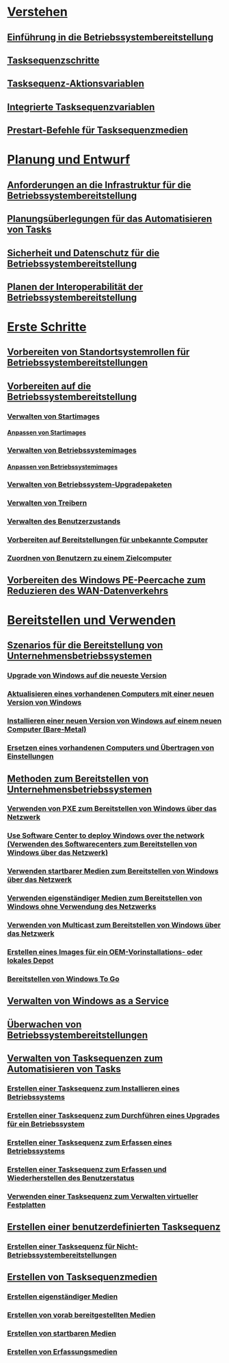 # [Verstehen](understand/introduction-to-operating-system-deployment.md)
## [Einführung in die Betriebssystembereitstellung](understand/introduction-to-operating-system-deployment.md)
## [Tasksequenzschritte](understand/task-sequence-steps.md)
## [Tasksequenz-Aktionsvariablen](understand/task-sequence-action-variables.md)
## [Integrierte Tasksequenzvariablen](understand/task-sequence-built-in-variables.md)
## [Prestart-Befehle für Tasksequenzmedien](understand/prestart-commands-for-task-sequence-media.md)

# [Planung und Entwurf](plan-design/infrastructure-requirements-for-operating-system-deployment.md)
## [Anforderungen an die Infrastruktur für die Betriebssystembereitstellung](plan-design/infrastructure-requirements-for-operating-system-deployment.md)
## [Planungsüberlegungen für das Automatisieren von Tasks](plan-design/planning-considerations-for-automating-tasks.md)
## [Sicherheit und Datenschutz für die Betriebssystembereitstellung](plan-design/security-and-privacy-for-operating-system-deployment.md)
## [Planen der Interoperabilität der Betriebssystembereitstellung](plan-design/planning-for-operating-system-deployment-interoperability.md)

# [Erste Schritte](get-started/prepare-site-system-roles-for-operating-system-deployments.md)
## [Vorbereiten von Standortsystemrollen für Betriebssystembereitstellungen](get-started/prepare-site-system-roles-for-operating-system-deployments.md)
## [Vorbereiten auf die Betriebssystembereitstellung](get-started/prepare-for-operating-system-deployment.md)
### [Verwalten von Startimages](get-started/manage-boot-images.md)
#### [Anpassen von Startimages](get-started/customize-boot-images.md)

### [Verwalten von Betriebssystemimages](get-started/manage-operating-system-images.md)
#### [Anpassen von Betriebssystemimages](get-started/customize-operating-system-images.md)

### [Verwalten von Betriebssystem-Upgradepaketen](get-started/manage-operating-system-upgrade-packages.md)
### [Verwalten von Treibern](get-started/manage-drivers.md)
### [Verwalten des Benutzerzustands](get-started/manage-user-state.md)
### [Vorbereiten auf Bereitstellungen für unbekannte Computer](get-started/prepare-for-unknown-computer-deployments.md)
### [Zuordnen von Benutzern zu einem Zielcomputer](get-started/associate-users-with-a-destination-computer.md)

## [Vorbereiten des Windows PE-Peercache zum Reduzieren des WAN-Datenverkehrs](get-started/prepare-windows-pe-peer-cache-to-reduce-wan-traffic.md)

# [Bereitstellen und Verwenden](deploy-use/scenarios-to-deploy-enterprise-operating-systems.md)
## [Szenarios für die Bereitstellung von Unternehmensbetriebssystemen](deploy-use/scenarios-to-deploy-enterprise-operating-systems.md)
### [Upgrade von Windows auf die neueste Version](deploy-use/upgrade-windows-to-the-latest-version.md)
### [Aktualisieren eines vorhandenen Computers mit einer neuen Version von Windows](deploy-use/refresh-an-existing-computer-with-a-new-version-of-windows.md)
### [Installieren einer neuen Version von Windows auf einem neuen Computer (Bare-Metal)](deploy-use/install-new-windows-version-new-computer-bare-metal.md)
### [Ersetzen eines vorhandenen Computers und Übertragen von Einstellungen](deploy-use/replace-an-existing-computer-and-transfer-settings.md)

## [Methoden zum Bereitstellen von Unternehmensbetriebssystemen](deploy-use/methods-to-deploy-enterprise-operating-systems.md)
### [Verwenden von PXE zum Bereitstellen von Windows über das Netzwerk](deploy-use/use-pxe-to-deploy-windows-over-the-network.md)
### [Use Software Center to deploy Windows over the network (Verwenden des Softwarecenters zum Bereitstellen von Windows über das Netzwerk)](deploy-use/use-software-center-to-deploy-windows-over-the-network.md)
### [Verwenden startbarer Medien zum Bereitstellen von Windows über das Netzwerk](deploy-use/use-bootable-media-to-deploy-windows-over-the-network.md)
### [Verwenden eigenständiger Medien zum Bereitstellen von Windows ohne Verwendung des Netzwerks](deploy-use/use-stand-alone-media-to-deploy-windows-without-using-the-network.md)
### [Verwenden von Multicast zum Bereitstellen von Windows über das Netzwerk](deploy-use/use-multicast-to-deploy-windows-over-the-network.md)
### [Erstellen eines Images für ein OEM-Vorinstallations- oder lokales Depot](deploy-use/create-an-image-for-an-oem-in-factory-or-a-local-depot.md)
### [Bereitstellen von Windows To Go](deploy-use/deploy-windows-to-go.md)

## [Verwalten von Windows as a Service](deploy-use/manage-windows-as-a-service.md)
## [Überwachen von Betriebssystembereitstellungen](deploy-use/monitor-operating-system-deployments.md)

## [Verwalten von Tasksequenzen zum Automatisieren von Tasks](deploy-use/manage-task-sequences-to-automate-tasks.md)
### [Erstellen einer Tasksequenz zum Installieren eines Betriebssystems](deploy-use/create-a-task-sequence-to-install-an-operating-system.md)
### [Erstellen einer Tasksequenz zum Durchführen eines Upgrades für ein Betriebssystem](deploy-use/create-a-task-sequence-to-upgrade-an-operating-system.md)
### [Erstellen einer Tasksequenz zum Erfassen eines Betriebssystems](deploy-use/create-a-task-sequence-to-capture-an-operating-system.md)
### [Erstellen einer Tasksequenz zum Erfassen und Wiederherstellen des Benutzerstatus](deploy-use/create-a-task-sequence-to-capture-and-restore-user-state.md)
### [Verwenden einer Tasksequenz zum Verwalten virtueller Festplatten](deploy-use/use-a-task-sequence-to-manage-virtual-hard-disks.md)

## [Erstellen einer benutzerdefinierten Tasksequenz](deploy-use/create-a-custom-task-sequence.md)
### [Erstellen einer Tasksequenz für Nicht-Betriebssystembereitstellungen](deploy-use/create-a-task-sequence-for-non-operating-system-deployments.md)

## [Erstellen von Tasksequenzmedien](deploy-use/create-task-sequence-media.md)
### [Erstellen eigenständiger Medien](deploy-use/create-stand-alone-media.md)
### [Erstellen von vorab bereitgestellten Medien](deploy-use/create-prestaged-media.md)
### [Erstellen von startbaren Medien](deploy-use/create-bootable-media.md)
### [Erstellen von Erfassungsmedien](deploy-use/create-capture-media.md)


<!--HONumber=Nov16_HO1-->


